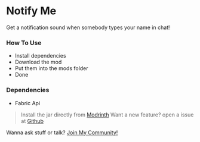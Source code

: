 # Notify Me
Get a notification sound when somebody types your name in chat!

### How To Use
- Install dependencies
- Download the mod
- Put them into the mods folder
- Done

### Dependencies
- Fabric Api

> Install the jar directly from [Modrinth](https://modrinth.com/mod/notifyme/)
> Want a new feature? open a issue at [Github](https://github.com/ahdplayer/NotfiyMe-Fabric/issues)

Wanna ask stuff or talk? [Join My Community!](https://discord.gg/fRWq7cq9bc)
